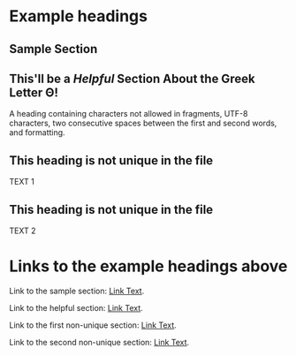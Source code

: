 # Example headings

## Sample Section

## This'll be a _Helpful_ Section About the Greek Letter Θ!
A heading containing characters not allowed in fragments, UTF-8 characters, two consecutive spaces between the first and second words, and formatting.

## This heading is not unique in the file

TEXT 1

## This heading is not unique in the file

TEXT 2

# Links to the example headings above

Link to the sample section: [Link Text](#sample-section).

Link to the helpful section: [Link Text](#thisll-be-a-helpful-section-about-the-greek-letter-Θ).

Link to the first non-unique section: [Link Text](#this-heading-is-not-unique-in-the-file).

Link to the second non-unique section: [Link Text](#this-heading-is-not-unique-in-the-file-1).
